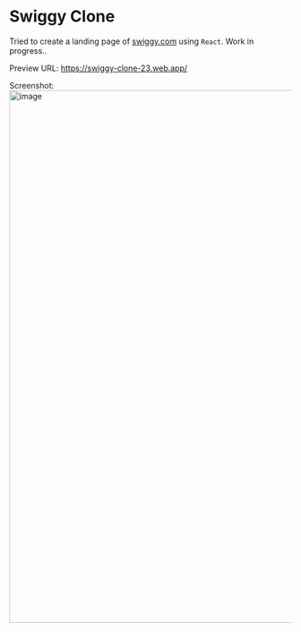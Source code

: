 # Swiggy Clone
Tried to create a landing page of [swiggy.com](https://swiggy.com) using `React`. Work in progress..

Preview URL: https://swiggy-clone-23.web.app/

Screenshot:
<img width="952" alt="image" src="https://github.com/sriram23/swiggy-clone/assets/18396996/1c58ab14-cad5-4ce0-acd8-a4be51ea49bb">

